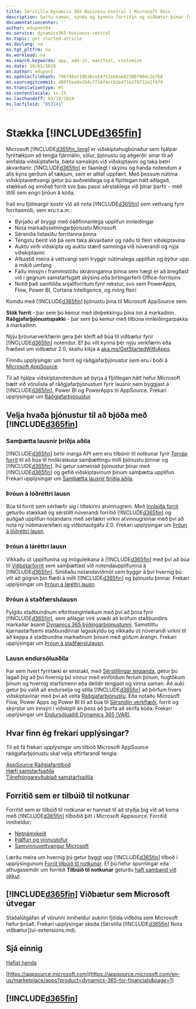 ```yaml
---
title: Sérstilla Dynamics 365 Business Central | Microsoft Docs
description: Settu saman, sýndu og kynntu forritin og viðbætur þínar fyrir Business Central.
documentationcenter: ''
author: edupont04
ms.service: dynamics365-business-central
ms.topic: get-started-article
ms.devlang: na
ms.tgt_pltfrm: na
ms.workload: na
ms.search.keywords: app, add-in, manifest, customize
ms.date: 10/01/2018
ms.author: edupont
ms.openlocfilehash: 796f48a719b30ce54752eb8ab02386f964c2e7b8
ms.sourcegitcommit: d09f5ee0e164c7716f4ccb2ed71e2f9732a1f4f9
ms.translationtype: HT
ms.contentlocale: is-IS
ms.lasthandoff: 03/19/2019
ms.locfileid: "853141"
---
```

# <a name="extending-included365finincludesd365finmdmd"></a>Stækka [!INCLUDE[d365fin](includes/d365fin_md.md)]
Microsoft [!INCLUDE[d365fin_long](includes/d365fin_long_md.md)] er viðskiptahugbúnaður sem hjálpar fyrirtækjum að tengja fjármálin, sölur, þjónustu og aðgerðir sínar til að einfalda viðskiptaferla, bæta samskipti við viðskiptavini og taka betri ákvarðanir. [!INCLUDE[d365fin](includes/d365fin_md.md)] er fáanlegt í skýinu og handa notendum á alls kyns gerðum af tækjum, sem er alltaf uppfært. Með þessum nútíma viðskiptavettvangi getur þú auðveldlega og á fljótlegan hátt aðlagað, stækkað og smíðað forrit svo þau passi sérstaklega við þínar þarfir - með lítilli sem engri þróun á kóða.  

Það eru fjölmargir kostir við að nota [!INCLUDE[d365fin](includes/d365fin_md.md)] sem vettvang fyrir forritasmiði, sem eru t.a.m.:

* Byrjaðu af öryggi með óaðfinnanlega upplifun innleiðingar
* Nota markaðssetningarþjónustu Microsoft
* Sérsníða listasíðu forritanna þinna
* Tengstu beint við þá sem taka ákvarðanir og náðu til fleiri viðskiptavina
* Auktu virði viðskipta og auktu stærð samninga við núverandi og nýja viðskiptavini
* Afkastið meira á vettvangi sem tryggir nútímalega upplifun og býður upp á mikið umfang  
* Fáðu innsýn í frammistöðu skráninganna þinna sem hægt er að bregðast við í gegnum samstarfsgátt skýsins eða birtingarferli Office-forritsins
* Notið það samhliða snjallforritum fyrir rekstur, svo sem PowerApps, Flow, Power BI, Cortana Intelligence, og mörg fleiri  

Komdu með [!INCLUDE[d365fin](includes/d365fin_md.md)] þjónustu þína til Microsoft AppSource sem:

**Stök forrit** - þar sem þú kemur með iðnþekkingu þína inn á markaðinn.  
**Ráðgjafarþjónustupakki** - þar sem þú kemur með tilbúna innleiðingarpakka á markaðinn.

Nýju þróunarverkfærin gera þér kleift að búa til viðbætur fyrir [!INCLUDE[d365fin](includes/d365fin_md.md)] notendur. Ef þú vilt kynna þér nýju verkfærin eða fræðast um viðbætur 2.0, skaltu kíkja á [aka.ms/GetStartedWithApps](https://aka.ms/GetStartedWithApps).  

Finndu upplýsingar um forrit og ráðgjafarþjónustur sem eru í boði á [Microsoft AppSource](https://appsource.microsoft.com/en-us/marketplace/consulting-services?country=US&page=1).

Til að hjálpa viðskiptanotendum að byrja á fljótlegan hátt hefur Microsoft bætt við vörulista af ráðgjafarþjónustum fyrir lausnir sem byggjast á [!INCLUDE[d365fin](includes/d365fin_md.md)], Power BI og PowerApps til AppSource. Frekari upplýsingar um [Ráðgjafarþjónustur](/dynamics-nav/developer/readiness/readiness-consulting).

## <a name="choosing-which-services-to-offer-with-included365finincludesd365finmdmd"></a>Velja hvaða þjónustur til að bjóða með [!INCLUDE[d365fin](includes/d365fin_md.md)]

### <a name="integrate-a-3rd-party-solution"></a>Samþætta lausnir þriðja aðila
[!INCLUDE[d365fin](includes/d365fin_md.md)] birtir marga API sem eru tilbúnir til notkunar fyrir [Tengja forrit](/dynamics365/business-central/dev-itpro/developer/readiness/readiness-connect-apps) til að búa til hnökralausa samþættingu milli þjónustu þinnar og [!INCLUDE[d365fin](includes/d365fin_md.md)]. Þú getur sameinað þjónustur þínar með [!INCLUDE[d365fin](includes/d365fin_md.md)] og gefið viðskiptavinum þínum samþætta upplifun. Frekari upplýsingar um [Samþætta lausnir þriðja aðila](/dynamics365/business-central/dev-itpro/developer/readiness/readiness-thirdparty-solution).

### <a name="development-of-a-vertical-solution"></a>Þróun á lóðréttri lausn
Búa til forrit sem sérhæfir sig í tiltekinni atvinnugrein. Með [Innleiða forrit](/dynamics365/business-central/dev-itpro/developer/readiness/readiness-embed-apps) geturðu stækkað og sérstillt núverandi forritið [!INCLUDE[d365fin](includes/d365fin_md.md)] og auðgað upplifun notandans með sértækri virkni atvinnugreinar með því að nota ný nútímaverkfæri og viðbótaútgáfu 2.0. Frekari upplýsingar um [Þróun á lóðréttri lausn](/dynamics365/business-central/dev-itpro/developer/readiness/readiness-develop-vertical).

### <a name="development-of-a-horizontal-solution"></a>Þróun á láréttri lausn
Víkkaðu út upplifunina og möguleikana á [!INCLUDE[d365fin](includes/d365fin_md.md)] með því að búa til [Viðbótarforrit](/dynamics365/business-central/dev-itpro/developer/readiness/readiness-add-on-apps) sem samþættast við notendaupplifunina á [!INCLUDE[d365fin](includes/d365fin_md.md)]. Smíðaðu notandaviðmót sem byggir á því hvernig þú vilt að gögnin þín flæði á milli [!INCLUDE[d365fin](includes/d365fin_md.md)] og þjónustu þinnar. Frekari upplýsingar um [Þróun á láréttri lausn](/dynamics365/business-central/dev-itpro/developer/readiness/readiness-develop-horizontal).

### <a name="development-of-a-localization-solution"></a>Þróun á staðfærslulausn
Fylgdu staðbundnum eftirlitseiginleikum með því að þróa fyrir [!INCLUDE[d365fin](includes/d365fin_md.md)], sem aðlagar virk svæði að kröfum staðbundins markaðar ásamt [Dynamics 365 þýðingarþjónustunni](/dynamics365/unified-operations/dev-itpro/lifecycle-services/translation-service-overview). Samstilltu kjarnastarfsemi staðbundinnar lagaskyldu og víkkaðu út núverandi virkni til að keppa á staðbundna markaðnum þínum með góðum árangri. Frekari upplýsingar um [Þróun á staðfærslulausn](/dynamics365/business-central/dev-itpro/developer/readiness/readiness-develop-localization).

### <a name="reseller-solution"></a>Lausn endursöluaðila
Þar sem hvert fyrirtæki er einstakt, með [Sérstillingar leigjanda](/dynamics-nav/developer/readiness/readiness-customizing-tenants), getur þú lagað þig að því hvernig þú vinnur með einföldum ferlum þínum, hugtökum þínum og hvernig starfsmenn eða deildir tengjast og vinna saman. Að auki getur þú valið að endurselja og stilla [!INCLUDE[d365fin](includes/d365fin_md.md)] að þörfum hvers viðskiptavinar með því að veita [Ráðgjafarþjónustu](/dynamics-nav/developer/readiness/readiness-consulting). Eða notaðu Microsoft Flow, Power Apps og Power BI til að búa til [Sérsniðin verkflæði](/dynamics-nav/developer/readiness/readiness-no-code), forrit og skýrslur um innsýn í viðskipti án þess að þurfa að skrifa kóða. Frekari upplýsingar um [Endursöluaðili Dynamics 365 (VAR)](/dynamics365/business-central/dev-itpro/developer/readiness/readiness-reseller).

## <a name="where-do-i-learn-more"></a>Hvar finn ég frekari upplýsingar?
Til að fá frekari upplýsingar um tilboð Microsoft AppSource ráðgjafarþjónustu skal velja eftirfarandi tengla:

[AppSource Ráðgjafartilboð](https://appsource.microsoft.com/en-us/marketplace/consulting-services?country=US&page=1)  
[Hæfi samstarfsaðila](https://smp-cdn-prod.azureedge.net/documents/Microsoft%20AppSource%20Partner%20Listing%20Guidelines.pdf)  
[Tilnefningareyðublað samstarfsaðila](https://appsource.microsoft.com/en-us/partners/list-consulting-service)  

## <a name="the-ready-to-go-program"></a>Forritið sem er tilbúið til notkunar
Forritið sem er tilbúið til notkunar er hannað til að styðja þig við að koma með [!INCLUDE[d365fin](includes/d365fin_md.md)] tilboðið þitt í Microsoft Appsource. Forritið inniheldur:

- [Netnámskeið](https://aka.ms/ReadyToGoOnlineLearning)
- [Þjálfun og vinnustofur](/dynamics365/business-central/dev-itpro/developer/readiness/readiness-ready-to-go)
- [Samvinnuvettvangur Microsoft](https://aka.ms/Collaborate)

Lærðu meira um hvernig þú getur byggt upp [!INCLUDE[d365fin](includes/d365fin_md.md)] tilboð í upplýsingunum [Forrit tilbúið til notkunar](/dynamics365/business-central/dev-itpro/developer/readiness/readiness-ready-to-go). Ef þú hefur spurningar eða athugasemdir um forritið **Tilbúið til notkunar** geturðu [haft samband við okkur](mailto:dyn365bep@microsoft.com).

## <a name="included365finincludesd365finmdmd-extensions-provided-by-microsoft"></a>[!INCLUDE[d365fin](includes/d365fin_md.md)] Viðbætur sem Microsoft útvegar
Staðalútgáfan af vörunni inniheldur aukinn fjölda viðbóta sem Microsoft hefur þróað. Frekari upplýsingar skoða [Sérstilla [!INCLUDE[d365fin](includes/d365fin_md.md)] Nota viðbætur](ui-extensions.md).

## <a name="see-also"></a>Sjá einnig
[Hafist handa](product-get-started.md)  

[https://appsource.microsoft.com](https://appsource.microsoft.com/en-us/marketplace/apps?product=dynamics-365-for-financials&page=1)  

## [!INCLUDE[d365fin](includes/free_trial_md.md)]  
